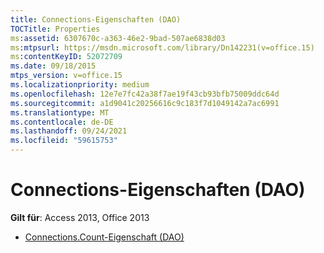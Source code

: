 ```yaml
---
title: Connections-Eigenschaften (DAO)
TOCTitle: Properties
ms:assetid: 6307670c-a363-46e2-9bad-507ae6838d03
ms:mtpsurl: https://msdn.microsoft.com/library/Dn142231(v=office.15)
ms:contentKeyID: 52072709
ms.date: 09/18/2015
mtps_version: v=office.15
ms.localizationpriority: medium
ms.openlocfilehash: 12e7e7fc42a38f7ae19f43cb93bfb75009ddc64d
ms.sourcegitcommit: a1d9041c20256616c9c183f7d1049142a7ac6991
ms.translationtype: MT
ms.contentlocale: de-DE
ms.lasthandoff: 09/24/2021
ms.locfileid: "59615753"
---
```

# <a name="connections-properties-dao"></a>Connections-Eigenschaften (DAO)

**Gilt für**: Access 2013, Office 2013

- [Connections.Count-Eigenschaft (DAO)](connections-count-property-dao.md)

